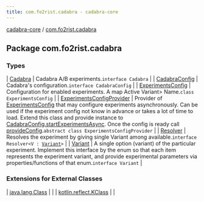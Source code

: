 ```yaml
---
title: com.fo2rist.cadabra - cadabra-core
---
```


[cadabra-core](../index.html) / [com.fo2rist.cadabra](./index.html)

## Package com.fo2rist.cadabra

### Types

| [Cadabra](-cadabra/index.html) | Cadabra A/B experiments.`interface Cadabra` |
| [CadabraConfig](-cadabra-config/index.html) | Cadabra's configuration.`interface CadabraConfig` |
| [ExperimentsConfig](-experiments-config/index.html) | Configuration for enabled experiments. A map  Active Variant&gt; Name.`class ExperimentsConfig` |
| [ExperimentsConfigProvider](-experiments-config-provider/index.html) | Provider of [ExperimentsConfig](-experiments-config/index.html) that may configure experiments asynchronously. Can be used if the experiment config not know in advance or takes a lot of time to load. Extend this class and provide instance to [CadabraConfig.startExperimentsAsync](-cadabra-config/start-experiments-async.html). Once the config is ready call [provideConfig](-experiments-config-provider/provide-config.html).`abstract class ExperimentsConfigProvider` |
| [Resolver](-resolver/index.html) | Resolves the experiment by giving single Variant among available.`interface Resolver<V : `[`Variant`](-variant/index.html)`>` |
| [Variant](-variant/index.html) | A single option (variant) of the particular experiment. Implement this interface by the enum so that each item represents the experiment variant, and provide experimental parameters via properties/functions of that enum.`interface Variant` |

### Extensions for External Classes

| [java.lang.Class](java.lang.-class/index.html) |  |
| [kotlin.reflect.KClass](kotlin.reflect.-k-class/index.html) |  |

